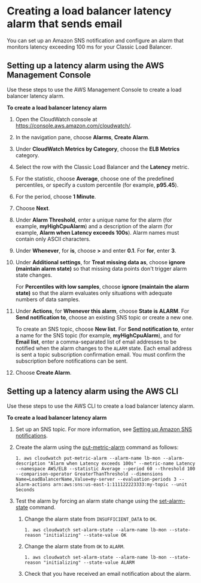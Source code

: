 # Creating a load balancer latency alarm that sends email<a name="US_AlarmAtThresholdELB"></a>

You can set up an Amazon SNS notification and configure an alarm that monitors latency exceeding 100 ms for your Classic Load Balancer\.

## Setting up a latency alarm using the AWS Management Console<a name="load-balancer-alarm-console"></a>

Use these steps to use the AWS Management Console to create a load balancer latency alarm\.

**To create a load balancer latency alarm**

1. Open the CloudWatch console at [https://console\.aws\.amazon\.com/cloudwatch/](https://console.aws.amazon.com/cloudwatch/)\.

1. In the navigation pane, choose **Alarms**, **Create Alarm**\.

1. Under **CloudWatch Metrics by Category**, choose the **ELB Metrics** category\.

1. Select the row with the Classic Load Balancer and the **Latency** metric\.

1. For the statistic, choose **Average**, choose one of the predefined percentiles, or specify a custom percentile \(for example, **p95\.45**\)\.

1. For the period, choose **1 Minute**\.

1. Choose **Next**\.

1. Under **Alarm Threshold**, enter a unique name for the alarm \(for example, **myHighCpuAlarm**\) and a description of the alarm \(for example, **Alarm when Latency exceeds 100s**\)\. Alarm names must contain only ASCII characters\.

1. Under **Whenever**, for **is**, choose **>** and enter **0\.1**\. For **for**, enter **3**\.

1. Under **Additional settings**, for **Treat missing data as**, choose **ignore \(maintain alarm state\)** so that missing data points don't trigger alarm state changes\.

   For **Percentiles with low samples**, choose **ignore \(maintain the alarm state\)** so that the alarm evaluates only situations with adequate numbers of data samples\. 

1. Under **Actions**, for **Whenever this alarm**, choose **State is ALARM**\. For **Send notification to**, choose an existing SNS topic or create a new one\.

   To create an SNS topic, choose **New list**\. For **Send notification to**, enter a name for the SNS topic \(for example, **myHighCpuAlarm**\), and for **Email list**, enter a comma\-separated list of email addresses to be notified when the alarm changes to the `ALARM` state\. Each email address is sent a topic subscription confirmation email\. You must confirm the subscription before notifications can be sent\.

1. Choose **Create Alarm**\.

## Setting up a latency alarm using the AWS CLI<a name="load-balancer-alarm-cli"></a>

Use these steps to use the AWS CLI to create a load balancer latency alarm\.

**To create a load balancer latency alarm**

1. Set up an SNS topic\. For more information, see [Setting up Amazon SNS notifications](US_SetupSNS.md)\.

1. Create the alarm using the [put\-metric\-alarm](https://docs.aws.amazon.com/cli/latest/reference/cloudwatch/put-metric-alarm.html) command as follows:

   ```
   1. aws cloudwatch put-metric-alarm --alarm-name lb-mon --alarm-description "Alarm when Latency exceeds 100s" --metric-name Latency --namespace AWS/ELB --statistic Average --period 60 --threshold 100 --comparison-operator GreaterThanThreshold --dimensions Name=LoadBalancerName,Value=my-server --evaluation-periods 3 --alarm-actions arn:aws:sns:us-east-1:111122223333:my-topic --unit Seconds
   ```

1. Test the alarm by forcing an alarm state change using the [set\-alarm\-state](https://docs.aws.amazon.com/cli/latest/reference/cloudwatch/set-alarm-state.html) command\.

   1. Change the alarm state from `INSUFFICIENT_DATA` to `OK`\.

      ```
      1. aws cloudwatch set-alarm-state --alarm-name lb-mon --state-reason "initializing" --state-value OK
      ```

   1. Change the alarm state from `OK` to `ALARM`\.

      ```
      1. aws cloudwatch set-alarm-state --alarm-name lb-mon --state-reason "initializing" --state-value ALARM
      ```

   1. Check that you have received an email notification about the alarm\.